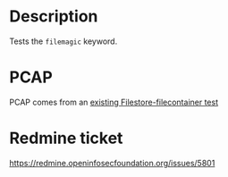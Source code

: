 Description
===========
Tests the `filemagic`  keyword.

PCAP
====
PCAP comes from an [existing Filestore-filecontainer test](https://github.com/OISF/suricata-verify/blob/master/tests/filestore-filecontainer-http/filecontainer-http.pcap)

Redmine ticket
==============
https://redmine.openinfosecfoundation.org/issues/5801